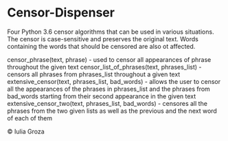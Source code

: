 # Censor-Dispenser
Four Python 3.6 censor algorithms that can be used in various situations. The censor is case-sensitive and preserves the original text. Words containing the words that should be censored are also ot affected.

censor_phrase(text, phrase) - used to censor all appearances of phrase throughout the given text
censor_list_of_phrases(text, phrases_list) - censors all phrases from phrases_list throughout a given text
extensive_censor(text, phrases_list, bad_words) - allows the user to censor all the appearances of the phrases in phrases_list and the phrases from bad_words starting from their second appearance in the given text
extensive_censor_two(text, phrases_list, bad_words) - censores all the phrases from the two given lists as well as the previous and the next word of each of them

© Iulia Groza
